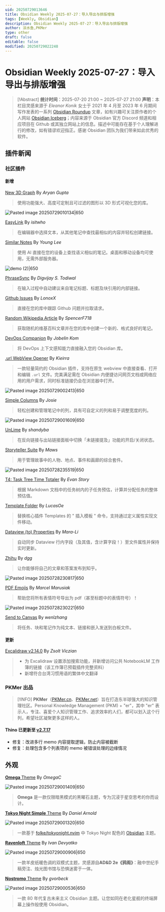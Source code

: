 ```yaml
---
uid: 20250729013646
title: Obsidian Weekly 2025-07-27：导入导出与排版增强
tags: [Weekly, Obsidian]
description: Obsidian Weekly 2025-07-27：导入导出与排版增强
author: 淡水鱼,PKMer
type: other
draft: false
editable: false
modified: 20250729022248
---
```


# Obsidian Weekly 2025-07-27：导入导出与排版增强

> [!Abstract]
> **统计时间**：2025-07-20 21:00 ~ 2025-07-27 21:00
> **声明**：本栏目灵感来源于 _Eleanor Konik_ 女士于 2021 年 4 月至 2023 年 6 月期间写作发表的一系列 [Obsidian Roundup](https://www.eleanorkonik.com/tag/roundup/) 文章，如有兴趣可关注原作者的个人网站 [Obsidian Iceberg](https://www.eleanorkonik.com/)；内容来源于 Obsidian 官方 Discord 频道和相应项目在 Github 或其独立网站上的信息。描述中可能存在基于个人理解进行的修改，如有错谬欢迎指正。感谢 Obsidian 团队为我们带来如此优秀的软件。

## 插件新闻

### 社区插件

#### 新增

[New 3D Graph](https://obsidian.md/plugins?id=new-3d-graph) By _Aryan Gupta_

> 使用功能强大、高度可定制且可过滤的图形以 3D 形式可视化您的库。

![Pasted image 20250729010134|650](https://cdn.pkmer.cn/images/Pasted%20image%2020250729010134.png!pkmer)

[EasyLink](https://obsidian.md/plugins?id=easylink) By _isitwho_

> 在编辑器中选择文本，从其他笔记中查找最相似的内容并轻松创建链接。

[Similar Notes](https://obsidian.md/plugins?id=similar-notes) By _Young Lee_

> 使用 AI 直接在您的设备上查找语义相似的笔记。桌面和移动设备均可使用，无需外部服务器。

![demo (2)|650](https://cdn.pkmer.cn/images/demo%20(2).gif!pkmer)

[PhraseSync](https://obsidian.md/plugins?id=phrasesync) By _Digvijay S. Todiwal_

> 在输入过程中自动建议来自笔记标题、标题及块引用的内部链接。

[Github Issues](https://obsidian.md/plugins?id=github-issues) By _LonoxX_

> 直接在您的库中跟踪 Github 问题并拉取请求。

[Random Wikipedia Article](https://obsidian.md/plugins?id=random-wikipedia-article) By _SpencerF718_

> 获取随机的维基百科文章并在您的库中创建一个新的、格式良好的笔记。

[DevOps Companion](https://obsidian.md/plugins?id=devops-companion) By _Jobelin Kom_

> 将 DevOps 上下文感知能力直接融入您的 Obsidian 库。

[.url WebView Opener](https://obsidian.md/plugins?id=url-webview-opener) By _Kieirra_

> 一款轻量简约的 Obsidian 插件，支持在原生 webview 中直接查看、打开和编辑 `.url` 文件。完美满足需在 Obsidian 内便捷访问网页文档或网络应用的用户需求，同时标准链接仍会在浏览器中打开。

![Pasted image 20250729002413|650](https://cdn.pkmer.cn/images/Pasted%20image%2020250729002413.png!pkmer)

[Simple Columns](https://obsidian.md/plugins?id=simple-columns) By _Josie_

> 轻松创建和管理笔记中的列，具有可自定义的列和易于调整宽度的列。

![Pasted image 20250729001609|650](https://cdn.pkmer.cn/images/Pasted%20image%2020250729001609.png!pkmer)

[UnLime](https://obsidian.md/plugins?id=unlime) By _shandyba_

> 在反向链接与出站链接面板中切换「未链接提及」功能的开启/关闭状态。

[Storyteller Suite](https://obsidian.md/plugins?id=storyteller-suite) By _Maws_

> 用于管理故事中的人物、地点、事件和画廊的综合套件。

![Pasted image 20250728235519|650](https://cdn.pkmer.cn/images/Pasted%20image%2020250728235519.png!pkmer)

[T4: Task Tree Time Totaler](https://obsidian.md/plugins?id=t4-task-tree-time-totaler) By _Evan Story_

> 根据 Markdown 文档中的任务树内的子任务预估，计算并分配任务的整体预估值。

[Template Folder](https://obsidian.md/plugins?id=template-folder) By _LucasOe_

> 替换核心插件 Templates 的 " 插入模板 " 命令，支持通过定义属性实现文件移动。

[Dataview (to) Properties](https://obsidian.md/plugins?id=dataview-properties) By _Mara-Li_

> 自动同步 Dataview 行内字段（及其值，含计算字段！）至文件属性并保持实时更新。

[Zhihu](https://obsidian.md/plugins?id=zhihu) By _dgg_

> 让你能够将自己的文章和答案发布到知乎。

![Pasted image 20250728230817|650](https://cdn.pkmer.cn/images/Pasted%20image%2020250728230817.png!pkmer)

[PDF Emojis](https://obsidian.md/plugins?id=pdf-emojis) By _Marcel Marusiak_

> 帮助您将所有表情符号导出为 pdf（甚至标题中的表情符号）！

![Pasted image 20250728230221|650](https://cdn.pkmer.cn/images/Pasted%20image%2020250728230221.png!pkmer)

[Send to Canvas](https://obsidian.md/plugins?id=send-to-canvas) By _wenlzhang_

> 将任务、块和笔记作为纯文本、链接和嵌入发送到白板文件。

#### 更新

[Excalidraw v2.14.0](https://github.com/zsviczian/obsidian-excalidraw-plugin/releases/tag/2.14.0) By _Zsolt Viczian_

> - 为 Excalidraw 设置添加搜索功能，并新增访问公共 NotebookLM 工作簿的链接（该工作簿已预载插件完整资料）
> - 新增符合台湾习惯用语的繁体中文翻译

### PKMer 出品

> [!INFO]
> **PKMer**（[PKMer.cn](https://pkmer.cn/)、[PKMer.net](https://pkmer.net/)）旨在打造东半球强大的知识管理社区。Personal Knowledge Management (PKM) + "er"，其中 "er" 表示人，专注、喜爱个人知识管理工作、追求效率的人们，都可以划入这个行列，希望社区凝聚更多这样的人。

#### Thino 已更新至 [v2.7.17](https://github.com/Quorafind/Obsidian-Thino/releases/tag/2.7.17)

- 修复：改进多行 memo 内容提取逻辑，防止内容被截断
- 修复：处理包含多个列表项的 memo 被错误处理的边缘情况

## 外观

[**Omega** Theme](https://github.com/OmegaCentauri68/Omega-Theme-for-Obsidian) By _OmegaC_

![Pasted image 20250729001409|650](https://cdn.pkmer.cn/images/Pasted%20image%2020250729001409.png!pkmer)

> **Omega** 是一款仅限暗黑模式的黑曜石主题，专为沉浸于星空思考的你而设计。

[**Tokyo Night Simple** Theme](https://github.com/danarnold/tokyonight-simple) By _Daniel Arnold_

![Pasted image 20250729001320|650](https://cdn.pkmer.cn/images/Pasted%20image%2020250729001320.png!pkmer)

> 一款基于 [folke/tokyonight.nvim](https://github.com/folke/tokyonight.nvim) 中 Tokyo Night 配色的 [Obsidian](https://obsidian.md/) 主题。

[**Ravenloft** Theme](https://github.com/circkumflexx/obsidian-ravenloft-theme) By _Ivan Devyatko_

![Pasted image 20250729000906|650](https://cdn.pkmer.cn/images/Pasted%20image%2020250729000906.png!pkmer)

> 一款羊皮纸暖色调的双模式主题，灵感源自**AD&D 2e《鸦阁》**：融中世纪手稿旁注、烛光图书馆与恐惧迷雾于一体。

[**Nostromo** Theme](https://github.com/gvorbeck/Nostromo) By _gvorbeck_

![Pasted image 20250729000536|650](https://cdn.pkmer.cn/images/Pasted%20image%2020250729000536.png!pkmer)

> 一款 80 年代复古未来主义 Obsidian 主题。让您如同在老化星舰的终端屏幕上操作般使用 Obsidian。
